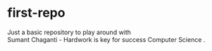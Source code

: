 # first-repo
Just a basic repository to play around with <br>
Sumant Chaganti - Hardwork is key for success
Computer Science .
